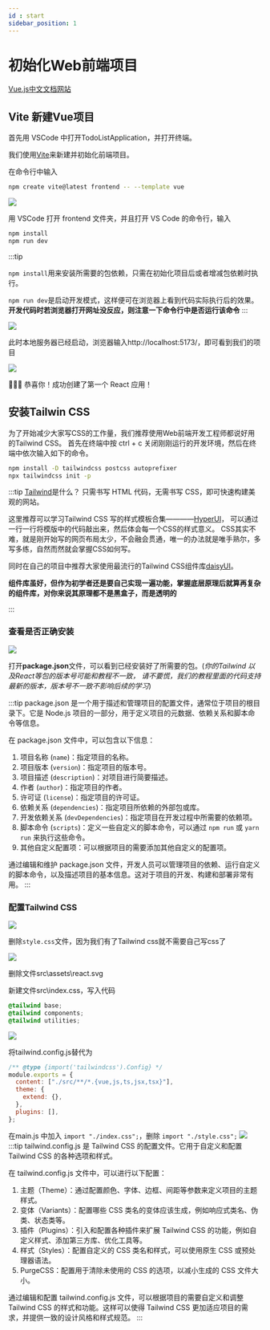 ```yaml
---
id : start
sidebar_position: 1
---
```


# 初始化Web前端项目

[Vue.js中文文档网站](https://cn.vuejs.org/guide/introduction.html)

## Vite 新建Vue项目

首先用 VSCode 中打开TodoListApplication，并打开终端。

我们使用[Vite](https://cn.vitejs.dev/guide/#scaffolding-your-first-vite-project)来新建并初始化前端项目。

在命令行中输入

```bash
npm create vite@latest frontend -- --template vue
```

![](img/1_1.png)

用 VSCode 打开 frontend 文件夹，并且打开 VS Code 的命令行，输入

```bash
npm install
npm run dev
```
:::tip

`npm install`用来安装所需要的包依赖，只需在初始化项目后或者增减包依赖时执行。

`npm run dev`是启动开发模式，这样便可在浏览器上看到代码实际执行后的效果。
**开发代码时若浏览器打开网址没反应，则注意一下命令行中是否运行该命令**
:::

![](img/1_6.png)

此时本地服务器已经启动，浏览器输入http://localhost:5173/，即可看到我们的项目

![](img/1_7.png)

🎉🎉🎉 恭喜你！成功创建了第一个 React 应用！

## 安装Tailwin CSS

为了开始减少大家写CSS的工作量，我们推荐使用Web前端开发工程师都说好用的Tailwind CSS。
首先在终端中按 ctrl + c 关闭刚刚运行的开发环境，然后在终端中依次输入如下的命令。

```bash
npm install -D tailwindcss postcss autoprefixer
npx tailwindcss init -p
```


:::tip
[Tailwind](https://www.tailwindcss.cn/)是什么？
只需书写 HTML 代码，无需书写 CSS，即可快速构建美观的网站。

这里推荐可以学习Tailwind CSS 写的样式模板合集————[HyperUI](https://www.hyperui.dev/)，
可以通过一行一行将模版中的代码敲出来，然后体会每一个CSS的样式意义。
CSS其实不难，就是刚开始写的网页布局太少，不会融会贯通，唯一的办法就是唯手熟尔，多写多练，自然而然就会掌握CSS如何写。

同时在自己的项目中推荐大家使用最流行的Tailwind CSS组件库[daisyUI](https://daisyui.com/)。

**组件库虽好，但作为初学者还是要自己实现一遍功能，掌握底层原理后就算再复杂的组件库，对你来说其原理都不是黑盒子，而是透明的**

:::


### 查看是否正确安装

![](img/1_9.png)

打开**package.json**文件，可以看到已经安装好了所需要的包。(*你的Tailwind 以及React等包的版本号可能和教程不一致，
请不要慌，我们的教程里面的代码支持最新的版本，版本号不一致不影响后续的学习*)

:::tip
package.json 是一个用于描述和管理项目的配置文件，通常位于项目的根目录下。它是 Node.js 项目的一部分，用于定义项目的元数据、依赖关系和脚本命令等信息。

在 package.json 文件中，可以包含以下信息：

1. 项目名称 (`name`)：指定项目的名称。
2. 项目版本 (`version`)：指定项目的版本号。
3. 项目描述 (`description`)：对项目进行简要描述。
4. 作者 (`author`)：指定项目的作者。
5. 许可证 (`license`)：指定项目的许可证。
6. 依赖关系 (`dependencies`)：指定项目所依赖的外部包或库。
7. 开发依赖关系 (`devDependencies`)：指定项目在开发过程中所需要的依赖项。
8. 脚本命令 (`scripts`)：定义一些自定义的脚本命令，可以通过 `npm run` 或 `yarn run` 来执行这些命令。
9. 其他自定义配置项：可以根据项目的需要添加其他自定义的配置项。

通过编辑和维护 package.json 文件，开发人员可以管理项目的依赖、运行自定义的脚本命令，以及描述项目的基本信息。这对于项目的开发、构建和部署非常有用。
:::

### 配置Tailwind CSS

![](img/1_10.png)

删除`style.css`文件，因为我们有了Tailwind css就不需要自己写css了

![](img/1_13.png)

删除文件src\assets\react.svg

新建文件src\index.css，写入代码

```css
@tailwind base;
@tailwind components;
@tailwind utilities;
```
![](img/1_16.png)

将tailwind.config.js替代为
```jsx
/** @type {import('tailwindcss').Config} */
module.exports = {
  content: ["./src/**/*.{vue,js,ts,jsx,tsx}"],
  theme: {
    extend: {},
  },
  plugins: [],
};


```

在main.js 中加入 ```import "./index.css";```，删除 ```import "./style.css";```
![](img/1_17.png)
:::tip
tailwind.config.js 是 Tailwind CSS 的配置文件。它用于自定义和配置 Tailwind CSS 的各种选项和样式。

在 tailwind.config.js 文件中，可以进行以下配置：

1. 主题（Theme）：通过配置颜色、字体、边框、间距等参数来定义项目的主题样式。
2. 变体（Variants）：配置哪些 CSS 类名的变体应该生成，例如响应式类名、伪类、状态类等。
3. 插件（Plugins）：引入和配置各种插件来扩展 Tailwind CSS 的功能，例如自定义样式、添加第三方库、优化工具等。
4. 样式（Styles）：配置自定义的 CSS 类名和样式，可以使用原生 CSS 或预处理器语法。
5. PurgeCSS：配置用于清除未使用的 CSS 的选项，以减小生成的 CSS 文件大小。

通过编辑和配置 tailwind.config.js 文件，可以根据项目的需要自定义和调整 Tailwind CSS 的样式和功能。这样可以使得 Tailwind CSS 更加适应项目的需求，并提供一致的设计风格和样式规范。
:::


